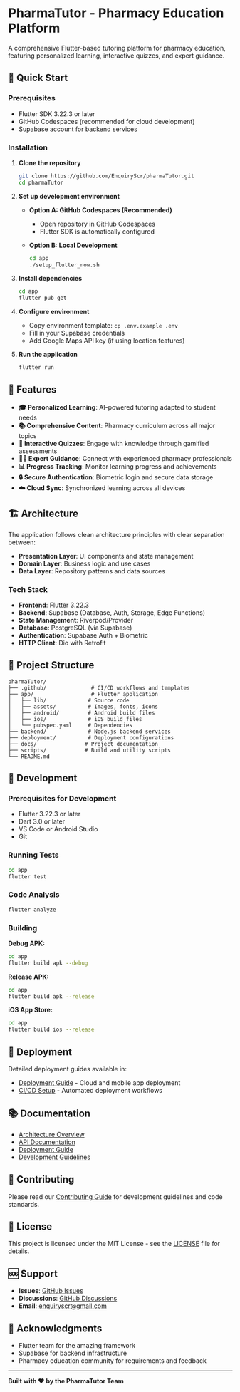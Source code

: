 # PharmaTutor - Pharmacy Education Platform

A comprehensive Flutter-based tutoring platform for pharmacy education, featuring personalized learning, interactive quizzes, and expert guidance.

## 🚀 Quick Start

### Prerequisites
- Flutter SDK 3.22.3 or later
- GitHub Codespaces (recommended for cloud development)
- Supabase account for backend services

### Installation

1. **Clone the repository**
   ```bash
   git clone https://github.com/EnquiryScr/pharmaTutor.git
   cd pharmaTutor
   ```

2. **Set up development environment**
   - **Option A: GitHub Codespaces (Recommended)**
     - Open repository in GitHub Codespaces
     - Flutter SDK is automatically configured
   
   - **Option B: Local Development**
     ```bash
     cd app
     ./setup_flutter_now.sh
     ```

3. **Install dependencies**
   ```bash
   cd app
   flutter pub get
   ```

4. **Configure environment**
   - Copy environment template: `cp .env.example .env`
   - Fill in your Supabase credentials
   - Add Google Maps API key (if using location features)

5. **Run the application**
   ```bash
   flutter run
   ```

## 📱 Features

- **🎓 Personalized Learning**: AI-powered tutoring adapted to student needs
- **📚 Comprehensive Content**: Pharmacy curriculum across all major topics
- **🎯 Interactive Quizzes**: Engage with knowledge through gamified assessments
- **👨‍🏫 Expert Guidance**: Connect with experienced pharmacy professionals
- **📊 Progress Tracking**: Monitor learning progress and achievements
- **🔒 Secure Authentication**: Biometric login and secure data storage
- **☁️ Cloud Sync**: Synchronized learning across all devices

## 🏗️ Architecture

The application follows clean architecture principles with clear separation between:

- **Presentation Layer**: UI components and state management
- **Domain Layer**: Business logic and use cases
- **Data Layer**: Repository patterns and data sources

### Tech Stack

- **Frontend**: Flutter 3.22.3
- **Backend**: Supabase (Database, Auth, Storage, Edge Functions)
- **State Management**: Riverpod/Provider
- **Database**: PostgreSQL (via Supabase)
- **Authentication**: Supabase Auth + Biometric
- **HTTP Client**: Dio with Retrofit

## 📂 Project Structure

```
pharmaTutor/
├── .github/              # CI/CD workflows and templates
├── app/                  # Flutter application
│   ├── lib/             # Source code
│   ├── assets/          # Images, fonts, icons
│   ├── android/         # Android build files
│   ├── ios/             # iOS build files
│   └── pubspec.yaml     # Dependencies
├── backend/             # Node.js backend services
├── deployment/          # Deployment configurations
├── docs/               # Project documentation
├── scripts/            # Build and utility scripts
└── README.md
```

## 🔧 Development

### Prerequisites for Development

- Flutter 3.22.3 or later
- Dart 3.0 or later
- VS Code or Android Studio
- Git

### Running Tests

```bash
cd app
flutter test
```

### Code Analysis

```bash
flutter analyze
```

### Building

**Debug APK:**
```bash
cd app
flutter build apk --debug
```

**Release APK:**
```bash
cd app
flutter build apk --release
```

**iOS App Store:**
```bash
cd app
flutter build ios --release
```

## 🚀 Deployment

Detailed deployment guides available in:
- [Deployment Guide](docs/deployment/) - Cloud and mobile app deployment
- [CI/CD Setup](.github/workflows/) - Automated deployment workflows

## 📚 Documentation

- [Architecture Overview](docs/architecture/)
- [API Documentation](docs/api/)
- [Deployment Guide](docs/deployment/)
- [Development Guidelines](docs/development/)

## 🤝 Contributing

Please read our [Contributing Guide](docs/CONTRIBUTING.md) for development guidelines and code standards.

## 📄 License

This project is licensed under the MIT License - see the [LICENSE](LICENSE) file for details.

## 🆘 Support

- **Issues**: [GitHub Issues](https://github.com/EnquiryScr/pharmaTutor/issues)
- **Discussions**: [GitHub Discussions](https://github.com/EnquiryScr/pharmaTutor/discussions)
- **Email**: enquiryscr@gmail.com

## 🙏 Acknowledgments

- Flutter team for the amazing framework
- Supabase for backend infrastructure
- Pharmacy education community for requirements and feedback

---

**Built with ❤️ by the PharmaTutor Team**